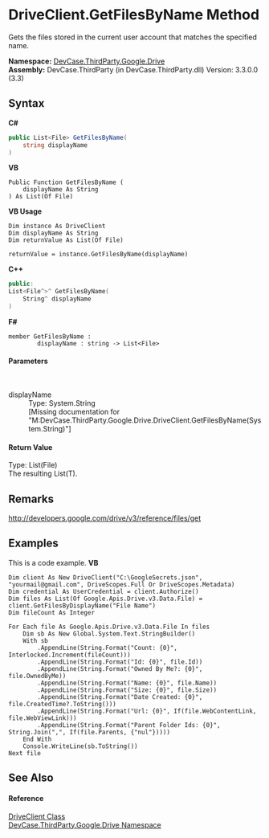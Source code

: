 # DriveClient.GetFilesByName Method 
 

Gets the files stored in the current user account that matches the specified name.

**Namespace:**&nbsp;<a href="N_DevCase_ThirdParty_Google_Drive">DevCase.ThirdParty.Google.Drive</a><br />**Assembly:**&nbsp;DevCase.ThirdParty (in DevCase.ThirdParty.dll) Version: 3.3.0.0 (3.3)

## Syntax

**C#**<br />
``` C#
public List<File> GetFilesByName(
	string displayName
)
```

**VB**<br />
``` VB
Public Function GetFilesByName ( 
	displayName As String
) As List(Of File)
```

**VB Usage**<br />
``` VB Usage
Dim instance As DriveClient
Dim displayName As String
Dim returnValue As List(Of File)

returnValue = instance.GetFilesByName(displayName)
```

**C++**<br />
``` C++
public:
List<File^>^ GetFilesByName(
	String^ displayName
)
```

**F#**<br />
``` F#
member GetFilesByName : 
        displayName : string -> List<File> 

```


#### Parameters
&nbsp;<dl><dt>displayName</dt><dd>Type: System.String<br />\[Missing <param name="displayName"/> documentation for "M:DevCase.ThirdParty.Google.Drive.DriveClient.GetFilesByName(System.String)"\]</dd></dl>

#### Return Value
Type: List(File)<br />The resulting List(T).

## Remarks
<a href="http://developers.google.com/drive/v3/reference/files/get" target="_blank">http://developers.google.com/drive/v3/reference/files/get</a>

## Examples
This is a code example. 
**VB**<br />
``` VB
Dim client As New DriveClient("C:\GoogleSecrets.json", "yourmail@gmail.com", DriveScopes.Full Or DriveScopes.Metadata)
Dim credential As UserCredential = client.Authorize()
Dim files As List(Of Google.Apis.Drive.v3.Data.File) = client.GetFilesByDisplayName("File Name")
Dim fileCount As Integer

For Each file As Google.Apis.Drive.v3.Data.File In files
    Dim sb As New Global.System.Text.StringBuilder()
    With sb
        .AppendLine(String.Format("Count: {0}", Interlocked.Increment(fileCount)))
        .AppendLine(String.Format("Id: {0}", file.Id))
        .AppendLine(String.Format("Owned By Me?: {0}", file.OwnedByMe))
        .AppendLine(String.Format("Name: {0}", file.Name))
        .AppendLine(String.Format("Size: {0}", file.Size))
        .AppendLine(String.Format("Date Created: {0}", file.CreatedTime?.ToString()))
        .AppendLine(String.Format("Url: {0}", If(file.WebContentLink, file.WebViewLink)))
        .AppendLine(String.Format("Parent Folder Ids: {0}", String.Join(",", If(file.Parents, {"nul"}))))
    End With
    Console.WriteLine(sb.ToString())
Next file
```


## See Also


#### Reference
<a href="T_DevCase_ThirdParty_Google_Drive_DriveClient">DriveClient Class</a><br /><a href="N_DevCase_ThirdParty_Google_Drive">DevCase.ThirdParty.Google.Drive Namespace</a><br />